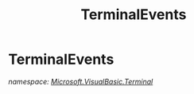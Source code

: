﻿---
title: TerminalEvents
---

# TerminalEvents
_namespace: [Microsoft.VisualBasic.Terminal](N-Microsoft.VisualBasic.Terminal.html)_






